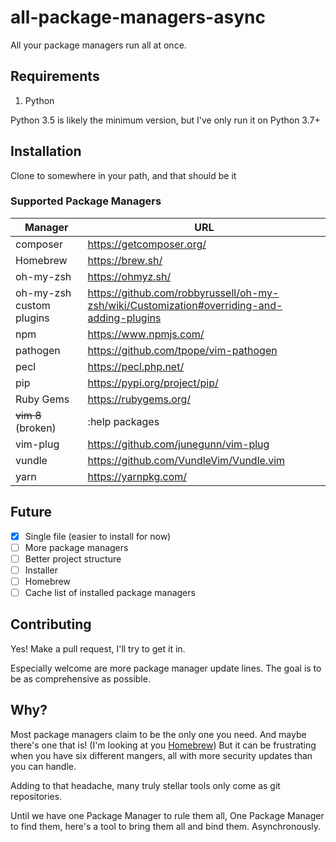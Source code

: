 # all-package-managers-async
All your package managers run all at once.

## Requirements
1. Python

Python 3.5 is likely the minimum version, but I've only run it on Python
3.7+

## Installation
Clone to somewhere in your path, and that should be it

### Supported Package Managers
| Manager | URL |
|---|---|
| composer | https://getcomposer.org/ |
| Homebrew | https://brew.sh/ |
| oh-my-zsh | https://ohmyz.sh/ |
| oh-my-zsh custom plugins | https://github.com/robbyrussell/oh-my-zsh/wiki/Customization#overriding-and-adding-plugins |
| npm | https://www.npmjs.com/ |
| pathogen | https://github.com/tpope/vim-pathogen |
| pecl | https://pecl.php.net/ |
| pip | https://pypi.org/project/pip/ |
| Ruby Gems | https://rubygems.org/ |
| ~~vim 8~~ (broken) | :help packages |
| vim-plug | https://github.com/junegunn/vim-plug |
| vundle | https://github.com/VundleVim/Vundle.vim |
| yarn | https://yarnpkg.com/ |

## Future
- [x] Single file (easier to install for now)
- [ ] More package managers
- [ ] Better project structure
- [ ] Installer
- [ ] Homebrew
- [ ] Cache list of installed package managers

## Contributing
Yes! Make a pull request, I'll try to get it in.

Especially welcome are more package manager update lines. The goal is
to be as comprehensive as possible.

## Why?
Most package managers claim to be the only one you need. And maybe
there's one that is! (I'm looking at you [Homebrew][1]) But it can be
frustrating when you have six different mangers, all with more security
updates than you can handle.

Adding to that headache, many truly stellar tools only come as git
repositories.

Until we have one Package Manager to rule them all, One Package Manager
to find them, here's a tool to bring them all and bind them.
Asynchronously.

[1]:https://brew.sh 

